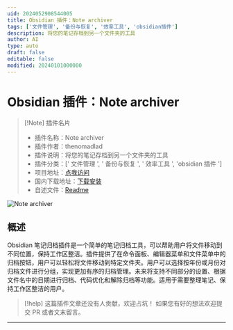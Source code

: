 ```yaml
---
uid: 2024052908544005
title: Obsidian 插件：Note archiver
tags: ['文件管理', '备份与恢复', '效率工具', 'obsidian插件']
description: 将您的笔记存档到另一个文件夹的工具
author: AI
type: auto
draft: false
editable: false
modified: 20240101000000
---
```


# Obsidian 插件：Note archiver

> [!Note] 插件名片
> - 插件名称：Note archiver
> - 插件作者：thenomadlad
> - 插件说明：将您的笔记存档到另一个文件夹的工具
> - 插件分类：[' 文件管理 ', ' 备份与恢复 ', ' 效率工具 ', 'obsidian 插件 ']
> - 项目地址：[点我访问](https://github.com/thenomadlad/obsidian-note-archiver)
> - 国内下载地址：[下载安装](https://pkmer.cn/products/plugin/pluginMarket/?note-archiver)
> - 自述文件：[Readme](https://ghproxy.net/https://raw.githubusercontent.com/thenomadlad/obsidian-note-archiver/main/README.md)

![Note archiver](https://cdn.pkmer.cn/covers/note-archiver.png!pkmer)

## 概述

Obsidian 笔记归档插件是一个简单的笔记归档工具，可以帮助用户将文件移动到不同位置，保持工作区整洁。插件提供了在命令面板、编辑器菜单和文件菜单中的归档按钮，用户可以轻松将文件移动到特定文件夹。用户可以选择按年份或月份对归档文件进行分组，实现更加有序的归档管理。未来将支持不同部分的设置、根据文件名中的日期进行归档、代码优化和解除归档等功能。适用于需要整理笔记、保持工作区整洁的用户。

> [!help]
> 这篇插件文章还没有人贡献，欢迎占坑！
> 如果您有好的想法欢迎提交 PR 或者文末留言。

---




